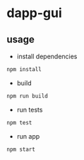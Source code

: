 # dapp-gui

## usage
* install dependencies 
```sh
npm install
```
* build
```sh
npm run build
```

* run tests
```sh
npm test
```

* run app
```sh
npm start
```
